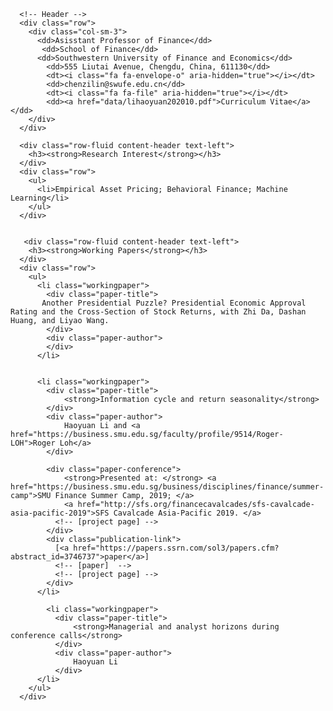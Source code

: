 <html lang="en">
  <body>
    <div class="container" id="container">
    
      <!-- Header -->
      <div class="row">
        <div class="col-sm-3">
          <dd>Asisstant Professor of Finance</dd>
           <dd>School of Finance</dd>
          <dd>Southwestern University of Finance and Economics</dd>
            <dd>555 Liutai Avenue, Chengdu, China, 611130</dd>
            <dt><i class="fa fa-envelope-o" aria-hidden="true"></i></dt>
            <dd>chenzilin@swufe.edu.cn</dd>
            <dt><i class="fa fa-file" aria-hidden="true"></i></dt>
            <dd><a href="data/lihaoyuan202010.pdf">Curriculum Vitae</a></dd>
        </div>
      </div>

      <div class="row-fluid content-header text-left">
        <h3><strong>Research Interest</strong></h3>
      </div>
      <div class="row">
        <ul>
          <li>Empirical Asset Pricing; Behavioral Finance; Machine Learning</li>
        </ul>
      </div>
      
      
       <div class="row-fluid content-header text-left">
        <h3><strong>Working Papers</strong></h3>
      </div>
      <div class="row">
        <ul>
          <li class="workingpaper">
            <div class="paper-title">
           Another Presidential Puzzle? Presidential Economic Approval Rating and the Cross-Section of Stock Returns, with Zhi Da, Dashan Huang, and Liyao Wang.
            </div>
            <div class="paper-author">
            </div>
          </li>

          
          <li class="workingpaper">
            <div class="paper-title">
                <strong>Information cycle and return seasonality</strong>
            </div>
            <div class="paper-author">
                Haoyuan Li and <a href="https://business.smu.edu.sg/faculty/profile/9514/Roger-LOH">Roger Loh</a>
            </div>
          
            <div class="paper-conference">
                <strong>Presented at: </strong> <a href="https://business.smu.edu.sg/business/disciplines/finance/summer-camp">SMU Finance Summer Camp, 2019; </a> 
                <a href="http://sfs.org/financecavalcades/sfs-cavalcade-asia-pacific-2019">SFS Cavalcade Asia-Pacific 2019. </a>
              <!-- [project page] -->
            </div>
            <div class="publication-link">
              [<a href="https://papers.ssrn.com/sol3/papers.cfm?abstract_id=3746737">paper</a>]
              <!-- [paper]  -->
              <!-- [project page] -->
            </div>
          </li>
          
            <li class="workingpaper">
              <div class="paper-title">
                  <strong>Managerial and analyst horizons during conference calls</strong>
              </div>
              <div class="paper-author">
                  Haoyuan Li 
              </div>          
          </li>
        </ul>
      </div>
         

